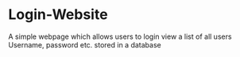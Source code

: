 # Login-Website
 A simple webpage which allows users to login view a list of all users 
 Username, password etc. stored in a database
